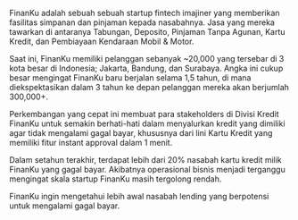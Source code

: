 FinanKu adalah sebuah sebuah startup fintech imajiner yang memberikan fasilitas simpanan dan pinjaman kepada nasabahnya. Jasa yang mereka tawarkan di antaranya Tabungan, Deposito, Pinjaman Tanpa Agunan, Kartu Kredit, dan Pembiayaan Kendaraan Mobil & Motor.

Saat ini, FinanKu memiliki pelanggan sebanyak ~20,000 yang tersebar di 3 kota besar di Indonesia; Jakarta, Bandung, dan Surabaya. Angka ini cukup besar mengingat FinanKu baru berjalan selama 1,5 tahun, di mana diekspektasikan dalam 3 tahun ke depan pelanggan mereka akan berjumlah 300,000+.

Perkembangan yang cepat ini membuat para stakeholders di Divisi Kredit FinanKu untuk semakin berhati-hati dalam menyalurkan kredit yang dimiliki agar tidak mengalami gagal bayar, khususnya dari lini Kartu Kredit yang memiliki fitur instant approval dalam 1 menit.

Dalam setahun terakhir, terdapat lebih dari 20% nasabah kartu kredit milik FinanKu yang gagal bayar. Akibatnya operasional bisnis menjadi terganggu mengingat skala startup FinanKu masih tergolong rendah.

FinanKu ingin mengetahui lebih awal nasabah lending yang berpotensi untuk mengalami gagal bayar.
